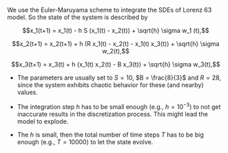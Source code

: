 
We use the Euler-Maruyama scheme to integrate the SDEs of Lorenz 63 model. So the state of the system is described by

$$x_1(t+1) = x_1(t) - h S (x_1(t) - x_2(t)) + \sqrt{h} \sigma w_1 (t),$$

$$x_2(t+1) = x_2(t+1)  + h (R x_1(t) - x_2(t) - x_1(t) x_3(t)) + \sqrt{h} \sigma w_2(t),$$

$$x_3(t+1) = x_3(t)   +  h (x_1(t) x_2(t) - B x_3(t)) + \sqrt{h} \sigma w_3(t),$$

* The parameters are usually set to $S = 10$, $B = \frac{8}{3}$ and $R = 28$, since the system exhibits chaotic behavior for these (and nearby) values.

* The integration step $h$ has to be small enough (e.g., $h = 10^{-3}$) to not get inaccurate results in the discretization process. This might lead the model to explode. 

* The $h$ is small, then the total number of time steps $T$ has to be big enough (e.g., $T = 10000$) to let the state evolve. 